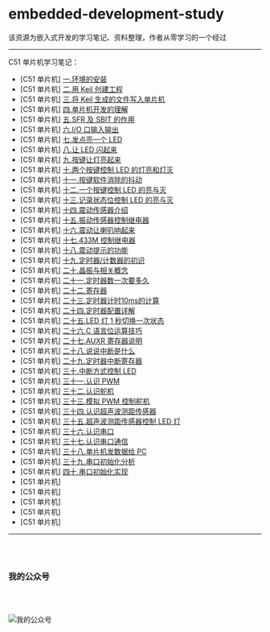 # embedded-development-study

该资源为嵌入式开发的学习笔记、资料整理，作者从零学习的一个经过

<hr/>

C51 单片机学习笔记：

- [C51 单片机] [一.环境的安装](https://mp.weixin.qq.com/s?__biz=MzI0MzA2OTc4MQ==&mid=2247485115&idx=1&sn=37706353271be5e0ea0b2f711965e38d)
- [C51 单片机] [二.用 Keil 创建工程](https://mp.weixin.qq.com/s?__biz=MzI0MzA2OTc4MQ==&mid=2247485128&idx=1&sn=bcb08fa4857a7152d8a0cd8cbb255e5e)
- [C51 单片机] [三.将 Keil 生成的文件写入单片机](https://mp.weixin.qq.com/s?__biz=MzI0MzA2OTc4MQ==&mid=2247485140&idx=1&sn=7efdcea6f8c7f68ff2e157fbe2231a8a)
- [C51 单片机] [四.单片机开发的理解](https://mp.weixin.qq.com/s?__biz=MzI0MzA2OTc4MQ==&mid=2247485176&idx=1&sn=efe6dae97f6e715396930b795740ddd2)
- [C51 单片机] [五.SFR 及 SBIT 的作用](https://mp.weixin.qq.com/s?__biz=MzI0MzA2OTc4MQ==&mid=2247485204&idx=1&sn=f76d516b3b939eab1e31ac6c262bd034)
- [C51 单片机] [六.I/O 口输入输出](https://mp.weixin.qq.com/s?__biz=MzI0MzA2OTc4MQ==&mid=2247485211&idx=1&sn=2ae26ca36de141888a60dfa062788611)
- [C51 单片机] [七.发点亮一个 LED](https://mp.weixin.qq.com/s?__biz=MzI0MzA2OTc4MQ==&mid=2247485228&idx=1&sn=2e27c10d3892bce9904d41aaa8ad1129)
- [C51 单片机] [八.让 LED 闪起来](https://mp.weixin.qq.com/s?__biz=MzI0MzA2OTc4MQ==&mid=2247485251&idx=1&sn=c504ad9e5d3e94bc97c421e0f740cb1a)
- [C51 单片机] [九.按键让灯亮起来](https://mp.weixin.qq.com/s?__biz=MzI0MzA2OTc4MQ==&mid=2247485264&idx=1&sn=2fed9b5c6e42d06c4218b2b7accefcfd)
- [C51 单片机] [十.两个按键控制 LED 的灯亮和灯灭](https://mp.weixin.qq.com/s?__biz=MzI0MzA2OTc4MQ==&mid=2247485268&idx=1&sn=183b701556bbe910263b0a200568adb4)
- [C51 单片机] [十一.按键软件消除的抖动](https://mp.weixin.qq.com/s?__biz=MzI0MzA2OTc4MQ==&mid=2247485273&idx=1&sn=66e5cf841ce9e9ffb8745eea485506b9)
- [C51 单片机] [十二.一个按键控制 LED 的亮与灭](https://mp.weixin.qq.com/s?__biz=MzI0MzA2OTc4MQ==&mid=2247485297&idx=1&sn=9ab8f9504058f9ad3bfbae4a2a432257)
- [C51 单片机] [十三.记录状态位控制 LED 的亮与灭](https://mp.weixin.qq.com/s?__biz=MzI0MzA2OTc4MQ==&mid=2247485318&idx=1&sn=4b3aece5357d28180c2fb86a024cc5dc)
- [C51 单片机] [十四.震动传感器介绍](https://mp.weixin.qq.com/s?__biz=MzI0MzA2OTc4MQ==&mid=2247485358&idx=1&sn=19cb5f131636c7fdeed741b5c43ea074)
- [C51 单片机] [十五.振动传感器控制继电器](https://mp.weixin.qq.com/s?__biz=MzI0MzA2OTc4MQ==&mid=2247485386&idx=1&sn=758ee90eb31467e60b2a835e08c8b650)
- [C51 单片机] [十六.震动让喇叭响起来](https://mp.weixin.qq.com/s?__biz=MzI0MzA2OTc4MQ==&mid=2247485390&idx=1&sn=379b96bd783af3d91ec3be3c78a0ef6d)
- [C51 单片机] [十七.433M 控制继电器](https://mp.weixin.qq.com/s?__biz=MzI0MzA2OTc4MQ==&mid=2247485409&idx=1&sn=e3ce97e688b04c59e990ad21b3be1b2e)
- [C51 单片机] [十八.震动提示的功能](https://mp.weixin.qq.com/s?__biz=MzI0MzA2OTc4MQ==&mid=2247485443&idx=1&sn=0e7382b0be2dc1339d4c7bb9cbb9c8c4)
- [C51 单片机] [十九.定时器/计数器的初识](https://mp.weixin.qq.com/s?__biz=MzI0MzA2OTc4MQ==&mid=2247485459&idx=1&sn=f8e3212b7cbfcc7db456dba77962b188)
- [C51 单片机] [二十.晶振与相关概念](https://mp.weixin.qq.com/s?__biz=MzI0MzA2OTc4MQ==&mid=2247485462&idx=1&sn=1db2878ba0e7fb58ccd5164c2c0ec219)
- [C51 单片机] [二十一.定时器数一次要多久](https://mp.weixin.qq.com/s/G2fYsumJ6tuStD22nXJ6wg)
- [C51 单片机] [二十二.寄存器](https://mp.weixin.qq.com/s/7vBsUY_ulaV_vcmMRpZiRw)
- [C51 单片机] [二十三.定时器计时10ms的计算](https://mp.weixin.qq.com/s/lJkd0XHdV7zwfz2Zjg8aEw)
- [C51 单片机] [二十四.定时器配置详解](https://mp.weixin.qq.com/s/VkdAgue45gzVnEhmGrlpPA)
- [C51 单片机] [二十五.LED 灯 1 秒切换一次状态](https://mp.weixin.qq.com/s/XLCyVFHzApoHfg7Mcvp8TQ)
- [C51 单片机] [二十六.C 语言位运算技巧](https://mp.weixin.qq.com/s/WamiNA85_4SuUndJ3U_7vQ)
- [C51 单片机] [二十七.AUXR 寄存器说明](https://mp.weixin.qq.com/s/YGyofzjFDaPMc-ZRuiuudw)
- [C51 单片机] [二十八.说说中断是什么](https://mp.weixin.qq.com/s/T2WCNIHHmQUNMM8jmURILQ)
- [C51 单片机] [二十九.定时器中断寄存器](https://mp.weixin.qq.com/s/DjTNNb0wsQYKhq583foOeQ)
- [C51 单片机] [三十.中断方式控制 LED](https://mp.weixin.qq.com/s/tcvNJmFLPWlMdEHheQrfrA)
- [C51 单片机] [三十一.认识 PWM](https://mp.weixin.qq.com/s/t5PxEsCHoiqq5TZbVhrO9Q)
- [C51 单片机] [三十二.认识舵机](https://mp.weixin.qq.com/s/f9gOmcgZY4fguIZqVZy6fg)
- [C51 单片机] [三十三.模拟 PWM 控制舵机](https://mp.weixin.qq.com/s/Zp4dMVFAeaf_JWV3cQvm0Q)
- [C51 单片机] [三十四.认识超声波测距传感器](https://mp.weixin.qq.com/s/yMMXm3XEMf0NjxOVDGhf_Q)
- [C51 单片机] [三十五.超声波测距传感器控制 LED 灯](https://mp.weixin.qq.com/s/50j2psaGJJfwFwoVtRLBig)
- [C51 单片机] [三十六.认识串口](https://mp.weixin.qq.com/s/khHjVRe_3qI44S7Xj1Lz1Q)
- [C51 单片机] [三十七.认识串口通信](https://mp.weixin.qq.com/s/U48g9SDl2XJ7YFsMMiIpDw)
- [C51 单片机] [三十八.单片机发数据给 PC](https://mp.weixin.qq.com/s/CjkzTgMS9PBqRa4rI3lcHQ)
- [C51 单片机] [三十九.串口初始化分析](https://mp.weixin.qq.com/s/0IBfgdU74EltpLHf8Knviw)
- [C51 单片机] [四十.串口初始化实现](https://mp.weixin.qq.com/s/L_32Y-kE6uq1-BhsTMq9zA)
- [C51 单片机] []()
- [C51 单片机] []()
- [C51 单片机] []()
- [C51 单片机] []()
- [C51 单片机] []()



<hr>
<br>
<br>

### 我的公众号

<br>
<br>

![我的公众号](wechat.png "我的公众号")
